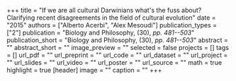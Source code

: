 +++
title = "If we are all cultural Darwinians what's the fuss about? Clarifying recent disagreements in the field of cultural evolution"
date = "2015"
authors = ["Alberto Acerbi", "Alex Mesoudi"]
publication_types = ["2"]
publication = "Biology and Philosophy, (30), _pp. 481--503_"
publication_short = "Biology and Philosophy, (30), _pp. 481--503_"
abstract = ""
abstract_short = ""
image_preview = ""
selected = false
projects = []
tags = []
url_pdf = ""
url_preprint = ""
url_code = ""
url_dataset = ""
url_project = ""
url_slides = ""
url_video = ""
url_poster = ""
url_source = ""
math = true
highlight = true
[header]
image = ""
caption = ""
+++
